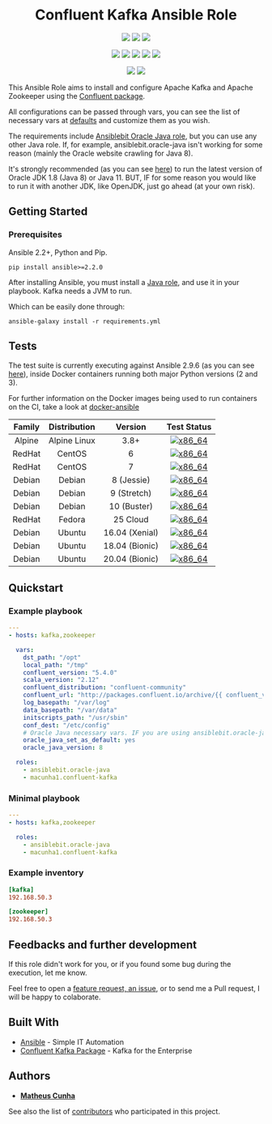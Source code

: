 <h1 align="center">Confluent Kafka Ansible Role</h1>

<p align="center">
    <a href="https://circleci.com/gh/macunha1/confluent-kafka-role" alt="CircleCI build">
        <img src="https://img.shields.io/circleci/build/github/macunha1/confluent-kafka-role" /></a>
    <a href="https://galaxy.ansible.com/macunha1/confluent-kafka" alt="Ansible Quality Score">
        <img src="https://img.shields.io/ansible/quality/24090" /></a>
    <a href="https://galaxy.ansible.com/macunha1/confluent-kafka" alt="Role Downloads">
        <img src="https://img.shields.io/ansible/role/d/24090" /></a>
</p>

<p align="center">
    <img src="http://img.shields.io/badge/platform-centos-00ff7f.svg?style=flat" />
    <img src="http://img.shields.io/badge/platform-debian-a80030.svg?style=flat" />
    <img src="http://img.shields.io/badge/platform-fedora-4592fb.svg?style=flat" />
    <img src="http://img.shields.io/badge/platform-redhat-cc0000.svg?style=flat" />
    <img src="http://img.shields.io/badge/platform-ubuntu-dd4814.svg?style=flat" />
</p>

<p align="center">
    <a href="https://github.com/macunha1/confluent-kafka-role/pulls" alt="GitHub pull requests">
        <img src="https://img.shields.io/github/issues-pr-raw/macunha1/confluent-kafka-role"></a>
    <a href="https://github.com/macunha1/confluent-kafka-role/issues" alt="GitHub issues">
        <img src="https://img.shields.io/github/issues-raw/macunha1/confluent-kafka-role"></a>
</p>

This Ansible Role aims to install and configure Apache Kafka and Apache Zookeeper using the [Confluent package](https://www.confluent.io).

All configurations can be passed through vars, you can see the list of necessary
vars at [defaults](defaults/main.yml) and customize them as you wish.

The requirements include [Ansiblebit Oracle Java role](https://github.com/ansiblebit/oracle-java),
but you can use any other Java role. If, for example, ansiblebit.oracle-java
isn't working for some reason (mainly the Oracle website crawling for Java 8).

It's strongly recommended (as you can see [here](https://docs.confluent.io/current/kafka/deployment.html#jvm)) to run the latest version of Oracle JDK 1.8 (Java 8) or Java 11.
BUT, IF for some reason you would like to run it with another JDK, like OpenJDK, just go ahead (at your own risk).

## Getting Started

### Prerequisites

Ansible 2.2+, Python and Pip.

```shell
pip install ansible>=2.2.0
```

After installing Ansible, you must install a [Java role](https://galaxy.ansible.com/list#/roles?page=1&page_size=10&autocomplete=java&order=-stargazers_count,name),
and use it in your playbook. Kafka needs a JVM to run.

Which can be easily done through:

```shell
ansible-galaxy install -r requirements.yml
```

## Tests

The test suite is currently executing against Ansible 2.9.6 (as you can see [here](.circleci/config.yml#L8)),
inside Docker containers running both major Python versions (2 and 3).

For further information on the Docker images being used to run containers on the CI, take a look at [docker-ansible](https://github.com/macunha1/docker-ansible/)

<div align="center">

| Family | Distribution |    Version     |                                   Test Status                                   |
| :----: | :----------: | :------------: | :-----------------------------------------------------------------------------: |
| Alpine | Alpine Linux |      3.8+      | [![x86_64](http://img.shields.io/badge/x86_64-passed-006400.svg?style=flat)](#) |
| RedHat |    CentOS    |       6        | [![x86_64](http://img.shields.io/badge/x86_64-passed-006400.svg?style=flat)](#) |
| RedHat |    CentOS    |       7        | [![x86_64](http://img.shields.io/badge/x86_64-passed-006400.svg?style=flat)](#) |
| Debian |    Debian    |   8 (Jessie)   | [![x86_64](http://img.shields.io/badge/x86_64-passed-006400.svg?style=flat)](#) |
| Debian |    Debian    |  9 (Stretch)   | [![x86_64](http://img.shields.io/badge/x86_64-passed-006400.svg?style=flat)](#) |
| Debian |    Debian    |  10 (Buster)   | [![x86_64](http://img.shields.io/badge/x86_64-passed-006400.svg?style=flat)](#) |
| RedHat |    Fedora    |    25 Cloud    | [![x86_64](http://img.shields.io/badge/x86_64-passed-006400.svg?style=flat)](#) |
| Debian |    Ubuntu    | 16.04 (Xenial) | [![x86_64](http://img.shields.io/badge/x86_64-passed-006400.svg?style=flat)](#) |
| Debian |    Ubuntu    | 18.04 (Bionic) | [![x86_64](http://img.shields.io/badge/x86_64-passed-006400.svg?style=flat)](#) |
| Debian |    Ubuntu    | 20.04 (Bionic) | [![x86_64](http://img.shields.io/badge/x86_64-passed-006400.svg?style=flat)](#) |

</div>

## Quickstart

### Example playbook

```yaml
---
- hosts: kafka,zookeeper

  vars:
    dst_path: "/opt"
    local_path: "/tmp"
    confluent_version: "5.4.0"
    scala_version: "2.12"
    confluent_distribution: "confluent-community"
    confluent_url: "http://packages.confluent.io/archive/{{ confluent_version[:3] }}/{{ confluent_distribution }}-{{ confluent_version }}-{{ scala_version }}.tar.gz"
    log_basepath: "/var/log"
    data_basepath: "/var/data"
    initscripts_path: "/usr/sbin"
    conf_dest: "/etc/config"
    # Oracle Java necessary vars. IF you are using ansiblebit.oracle-java
    oracle_java_set_as_default: yes
    oracle_java_version: 8

  roles:
    - ansiblebit.oracle-java
    - macunha1.confluent-kafka
```

### Minimal playbook

```yaml
---
- hosts: kafka,zookeeper

  roles:
    - ansiblebit.oracle-java
    - macunha1.confluent-kafka
```

### Example inventory

```toml
[kafka]
192.168.50.3

[zookeeper]
192.168.50.3
```

## Feedbacks and further development

If this role didn't work for you, or if you found some bug during the execution,
let me know. 

Feel free to open a [feature request, an issue](https://github.com/macunha1/confluent-kafka-role/issues), or to send me a Pull request, I will be happy to colaborate.

## Built With

- [Ansible](https://www.ansible.com/) - Simple IT Automation
- [Confluent Kafka Package](https://www.confluent.io/) - Kafka for the Enterprise

## Authors

- [**Matheus Cunha** ](https://github.com/macunha1)

See also the list of [contributors](https://github.com/macunha1/confluent-kafka-role/contributors) who participated in this project.

